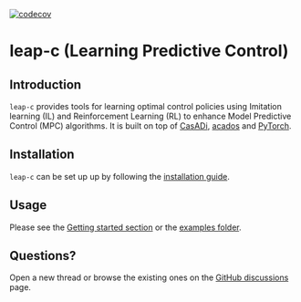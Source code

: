[![codecov](https://codecov.io/github/dirkpr/leap-c/graph/badge.svg?token=TQE7RZ1O7M)](https://codecov.io/github/dirkpr/leap-c)

# leap-c (Learning Predictive Control)

## Introduction

`leap-c` provides tools for learning optimal control policies using Imitation learning (IL) and Reinforcement Learning (RL) to enhance Model Predictive Control (MPC) algorithms. It is built on top of [CasADi](https://web.casadi.org/), [acados](https://docs.acados.org/index.html) and [PyTorch](https://pytorch.org/).

## Installation

`leap-c` can be set up up by following the [installation guide](https://leap-c.github.io/leap-c/installation.html).

## Usage

Please see the [Getting started section](https://leap-c.github.io/leap-c/getting_started/index.html) or the [examples folder](https://github.com/leap-c/leap-c/tree/main/leap_c/examples).

## Questions?

Open a new thread or browse the existing ones on the [GitHub discussions](https://github.com/leap-c/leap-c/discussions) page.

